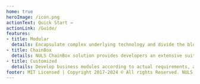 ```yaml
---
home: true
heroImage: /icon.png
actionText: Quick Start →
actionLink: /Guide/
features:
- title: Modular
  details: Encapsulate complex underlying technology and divide the blockchain system into completely independent business modules.
- title: ChainBox
  details: NULS ChainBox solution provides developers an extensive suite of tools used to build highly customized blockchains choosing modules from a common repository, modifying them, or even adding new ones.
- title: Customized
  details: Develop business modules according to actual requirements, and integrate with the underlying block chain modules only by following the agreed communication protocol.
footer: MIT Licensed | Copyright 2017-2024 © All rights Reserved. NULS
---
```


